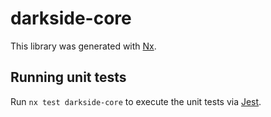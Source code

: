# darkside-core

This library was generated with [Nx](https://nx.dev).

## Running unit tests

Run `nx test darkside-core` to execute the unit tests via [Jest](https://jestjs.io).
